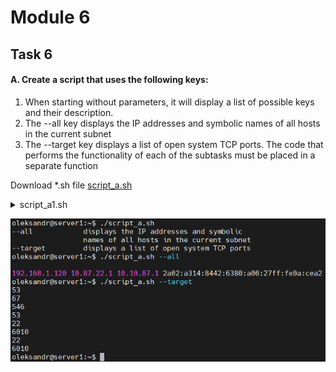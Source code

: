 # Module 6
## Task 6
#### A. Create a script that uses the following keys:
1. When starting without parameters, it will display a list of possible keys and their description.
2. The --all key displays the IP addresses and symbolic names of all hosts in the current subnet
3. The --target key displays a list of open system TCP ports.
The code that performs the functionality of each of the subtasks must be placed in a separate function

Download *.sh file <a id="raw-url" href="https://github.com/OleksandrMakarov/DevOps_online_IvanoFrankivsk_2022Q1Q2/blob/6fa0cc01a8358ccac61d321f41e69bb8b6fe3a51/m6/task6.1/script_a.sh">script_a.sh</a>
<details> 
  <summary>script_a1.sh </summary>

```
 #!/bin/bash
 function show_all {
    hostname -a && hostname -I && hostname -d
}
function show_target {
    ss -tulpn | tr -s ' ' | cut -d ' ' -f5 | rev | cut -d: -f 1 | rev | tail -n +2
}
function show_help {
    echo $'--all \t\t displays the IP addresses and symbolic \n\t\t names of all hosts in the current subnet'
    echo $'--target \t displays a list of open system TCP ports'
}
if [ -z "$1" ]
    then
        show_help
        exit 0
fi

while [ -n "$1" ]
do
    case "$1" in
        --all) show_all;;
        --target) show_target;;
    esac
shift;
done
```
</details>

![output_script_a](images/Screenshot1_t6_1.png)
